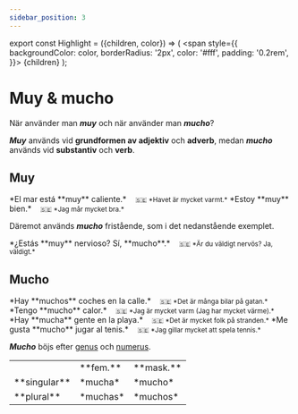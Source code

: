 ```yaml
---
sidebar_position: 3
---
```


export const Highlight = ({children, color}) => (
  <span
    style={{
      backgroundColor: color,
      borderRadius: '2px',
      color: '#fff',
      padding: '0.2rem',
    }}>
    {children}
  </span>
);

# <Highlight color="var(--highlight)">Muy & mucho</Highlight>

När använder man ***muy*** och när använder man ***mucho***? 

***Muy*** används vid **grundformen av adjektiv** och **adverb**, medan ***mucho*** används vid **substantiv** och **verb**.

## <Highlight color="#ff4802">Muy</Highlight>

<div class="custom-quote">  
*El mar está **muy** caliente.*   
&nbsp;&nbsp;&nbsp;<small>🇸🇪 *Havet är mycket varmt.*</small>    
*Estoy **muy** bien.*   
&nbsp;&nbsp;&nbsp;<small>🇸🇪 *Jag mår mycket bra.*</small>    
</div>

Däremot används ***mucho*** fristående, som i det nedanstående exemplet.

<div class="custom-quote">  
*¿Estás **muy** nervioso? Sí, **mucho**.*   
&nbsp;&nbsp;&nbsp;<small>🇸🇪 *Är du väldigt nervös? Ja, väldigt.*</small>    
</div>

## <Highlight color="#ff4802">Mucho</Highlight>

<div class="custom-quote">  
*Hay **muchos** coches en la calle.*   
&nbsp;&nbsp;&nbsp;<small>🇸🇪 *Det är många bilar på gatan.*</small>    
*Tengo **mucho** calor.*   
&nbsp;&nbsp;&nbsp;<small>🇸🇪 *Jag är mycket varm (Jag har mycket värme).*</small>    
*Hay **mucha** gente en la playa.*   
&nbsp;&nbsp;&nbsp;<small>🇸🇪 *Det är mycket folk på stranden.*</small>  
*Me gusta **mucho** jugar al tenis.*   
&nbsp;&nbsp;&nbsp;<small>🇸🇪 *Jag gillar mycket att spela tennis.*</small>  
</div>

***Mucho*** böjs efter [genus](/docs/Substantiv/Genus) och [numerus](/docs/Substantiv/Numerus).

<table>
  <tbody>
    <tr>
      <td> </td>
      <td> **fem.**</td>
      <td> **mask.**</td>
    </tr>
      <td> **singular**</td>
      <td> *mucha*</td>
      <td> *mucho*</td>
    <tr>
      <td> **plural**</td>
      <td> *muchas*</td>
      <td> *muchos*</td>
    </tr>
  </tbody>
</table>